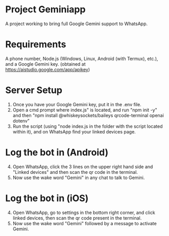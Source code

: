 # Project Geminiapp

A project working to bring full Google Gemini support to WhatsApp.

# Requirements
A phone number, Node.js (Windows, Linux, Android (with Termux), etc.), and a Google Gemini key. (obtained at https://aistudio.google.com/app/apikey)

# Server Setup
1. Once you have your Google Gemini key, put it in the .env file.
2. Open a cmd prompt where index.js" is located, and run "npm init -y" and then
"npm install @whiskeysockets/baileys qrcode-terminal openai dotenv"
3. Run the script (using "node index.js in the folder with the script located within it), and on WhatsApp find your linked devices page.

# Log the bot in (Android)
4. Open WhatsApp, click the 3 lines on the upper right hand side and "Linked devices" and then scan the qr code in the terminal.
5. Now use the wake word "Gemini" in any chat to talk to Gemini.
# Log the bot in (iOS)
4. Open WhatsApp, go to settings in the bottom right corner, and click linked devices, then scan the qr code present in the terminal.
5. Now use the wake word "Gemini" followed by a message to activate Gemini.
